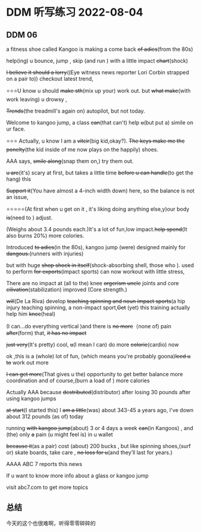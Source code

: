 # DDM 听写练习 2022-08-04

## DDM 06
a fitness shoe called Kangoo is making a come back ~~of adies~~(from the 80s)

help(ing) u bounce, jump , skip (and run ) with a little impact ~~chart~~(shock)



  ~~I believe it should a lorry~~((Eye witness news reporter Lori Corbin strapped on a pair to)) checkout latest trend,

⭐️⭐️⭐️U know u should ~~make sth~~(mix up your) work out. but ~~what make~~(with work leaving) u drowsy ,

~~Trends~~(the treadmill's again on) autopilot, but not today.

Welcome to kangoo jump, a class ~~can~~(that  can't) help  ~~u~~(but put a) simile on ur face.


⭐️⭐️⭐ Actually, u know I am a ~~vitcir~~(big kid,okay?). ~~The keys make me the ponelty~~(the kid inside of me now plays on the happily) shoes.

AAA says, ~~smile along~~(snap them on,) try them out.

~~u are~~(it's) scary at first, but takes a little time ~~before u can handle~~(to get the hang) this

~~Support it~~(You have almost a 4-inch width down) here, so the balance is not an issue, 

⭐️⭐️⭐⭐️⭐️(At first when u get on it , it's liking doing anything else,y)our body ~~is~~(need to ) adjust.

(Weighs about 3.4 pounds each.)It's a lot of fun,low impact.~~help spend~~(It also burns 20%) more colories.

Introduced ~~to adies~~(in the 80s), kangoo jump (were) designed mainly for  ~~dangous.~~(runners with injuries)

but with huge ~~shop shock in itself~~(shock-absorbing shell, those who ). used to perform ~~for exports~~(impact sports) can now workout with little stress,

There are no impact at (all to the) knee ~~orgerism uncle~~ joints and core ~~cilivation~~(stabilization) improved (Core strength.)

~~will~~(De La Riva) develop ~~teaching spinning and noun impact sports~~(a hip injury teaching spinning, a non-impact sport,~~Get~~
(yet) this training actually help him ~~knee~~(heal)

(I can…do everything vertical )and there is ~~no more~~（none of) pain ~~after~~(form) that, ~~it has no impact~~


~~just very~~(It's pretty) cool, ~~u~~(I mean I can) do more ~~colorie~~(cardio) now

ok ,this is a (whole) lot of fun, (which means you're probably goona)~~leed u to~~ work out more

~~I can get more~~(That gives u the) opportunity  to get better balance more coordination and of course,(burn a load of ) more calories


Actually AAA because ~~destributed~~(distributor) after losing 30 pounds after using kangoo jumps

~~at start~~(I started this) I ~~am a little~~(was) about 343-45 a years ago, I've down about 312 pounds (as of) today

running ~~with kangoo jump~~(about) 3 or 4 days a week ~~can~~(in Kangoos) , and (the) only ~~a~~ pain (u might feel is) in u wallet

~~because it~~(as a pair) cost (about) 200 bucks , but like spinning shoes,(surf or) skate boards, take care , ~~no loss for u~~(and they’ll last for years.)

AAAA ABC 7 reports this news

If u want to know more info about a glass or kangoo jump

visit abc7.com to get more topics 


## 总结

今天的这个也很难啊，听得零零碎碎的


